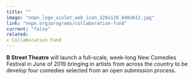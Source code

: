 ```yaml
---
title: ""
image: "nnpn_logo_violet_web_icon_128x128_640x612.jpg"
link: "nnpn.org/programs/collaboration-fund"
current: "false"
related:
- Collaboration Fund
---
```


**B Street Theatre** will launch a full-scale, week-long New Comedies Festival in June of 2019 bringing in artists from across the country to be develop four comedies selected from an open submission process.

